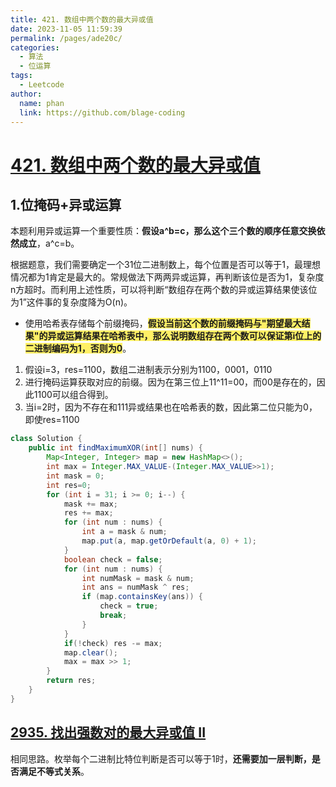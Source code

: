```yaml
---
title: 421. 数组中两个数的最大异或值
date: 2023-11-05 11:59:39
permalink: /pages/ade20c/
categories:
  - 算法
  - 位运算
tags:
  - Leetcode
author: 
  name: phan
  link: https://github.com/blage-coding
---
```

# [421. 数组中两个数的最大异或值](https://leetcode.cn/problems/maximum-xor-of-two-numbers-in-an-array/)

## 1.位掩码+异或运算

本题利用异或运算一个重要性质：**假设a\^b=c，那么这个三个数的顺序任意交换依然成立**，a\^c=b。

根据题意，我们需要确定一个31位二进制数上，每个位置是否可以等于1，最理想情况都为1肯定是最大的。常规做法下两两异或运算，再判断该位是否为1，复杂度n方超时。而利用上述性质，可以将判断“数组存在两个数的异或运算结果使该位为1”这件事的复杂度降为O(n)。

- 使用哈希表存储每个前缀掩码，<font style="background: rgb(255, 240, 102)" >**假设当前这个数的前缀掩码与"期望最大结果"的异或运算结果在哈希表中，那么说明数组存在两个数可以保证第i位上的二进制编码为1，否则为0**</font>。

1. 假设i=3，res=1100，数组二进制表示分别为1100，0001，0110
2. 进行掩码运算获取对应的前缀。因为在第三位上11\^11=00，而00是存在的，因此1100可以组合得到。
3. 当i=2时，因为不存在和111异或结果也在哈希表的数，因此第二位只能为0，即使res=1100

```java
class Solution {
    public int findMaximumXOR(int[] nums) {
        Map<Integer, Integer> map = new HashMap<>();
        int max = Integer.MAX_VALUE-(Integer.MAX_VALUE>>1);
        int mask = 0;
        int res=0;
        for (int i = 31; i >= 0; i--) {
            mask += max;
            res += max;
            for (int num : nums) {
                int a = mask & num;
                map.put(a, map.getOrDefault(a, 0) + 1);
            }
            boolean check = false;
            for (int num : nums) {
                int numMask = mask & num;
                int ans = numMask ^ res;
                if (map.containsKey(ans)) {
                    check = true;
                    break;
                }
            }
            if(!check) res -= max;
            map.clear();
            max = max >> 1;
        }
        return res;
    }
}
```

## [2935. 找出强数对的最大异或值 II](https://leetcode.cn/problems/maximum-strong-pair-xor-ii/)

相同思路。枚举每个二进制比特位判断是否可以等于1时，**还需要加一层判断，是否满足不等式关系**。